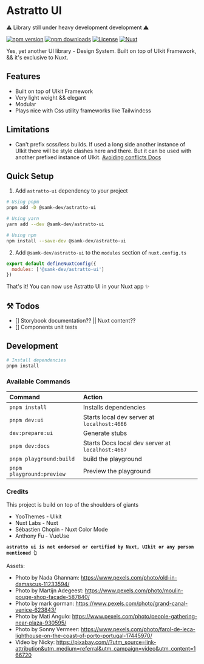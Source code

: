 # Astratto UI

⚠️ Library still under heavy development development ⚠️

[![npm version][npm-version-src]][npm-version-href]
[![npm downloads][npm-downloads-src]][npm-downloads-href]
[![License][license-src]][license-href]
[![Nuxt][nuxt-src]][nuxt-href]

Yes, yet another UI library - Design System. Built on top of UIkit Framework, && it's exclusive to Nuxt.

<!-- - [✨ &nbsp;Release Notes](/CHANGELOG.md) -->

<!-- - [🏀 Online playground](https://stackblitz.com/github/your-org/astratto-ui?file=playground%2Fapp.vue) -->
<!-- - [📖 &nbsp;Documentation](https://example.com) -->

## Features

- Built on top of UIkit Framework
- Very light weight && elegant
- Modular
- Plays nice with Css utility frameworks like Tailwindcss

## Limitations

- Can't prefix scss/less builds. If used a long side another instance of UIkit there will be style clashes here and there. But it can be used with another prefixed instance of UIkit. [Avoiding conflicts Docs](https://getuikit.com/docs/avoiding-conflicts)

## Quick Setup

1. Add `astratto-ui` dependency to your project

```bash
# Using pnpm
pnpm add -D @samk-dev/astratto-ui

# Using yarn
yarn add --dev @samk-dev/astratto-ui

# Using npm
npm install --save-dev @samk-dev/astratto-ui
```

2. Add `@samk-dev/astratto-ui` to the `modules` section of `nuxt.config.ts`

```js
export default defineNuxtConfig({
  modules: ['@samk-dev/astratto-ui']
})
```

That's it! You can now use Astratto UI in your Nuxt app ✨

## ⚒️ Todos

- [] Storybook documentation?? || Nuxt content??
- [] Components unit tests

## Development

```bash
# Install dependencies
pnpm install
```

### Available Commands

| Command                  | Action                                           |
| :----------------------- | :----------------------------------------------- |
| `pnpm install`           | Installs dependencies                            |
| `pnpm dev:ui`            | Starts local dev server at `localhost:4666`      |
| `dev:prepare:ui`         | Generate stubs                                   |
| `pnpm dev:docs`          | Starts Docs local dev server at `localhost:4667` |
| `pnpm playground:build`   | build the playground                             |
| `pnpm playground:preview` | Preview the playground                           |

### Credits

This project is build on top of the shoulders of giants

- YooThemes - UIkit
- Nuxt Labs - Nuxt
- Sébastien Chopin - Nuxt Color Mode
- Anthony Fu - VueUse

**`astratto ui is not endorsed or certified by Nuxt, UIkit or any person mentioned 👆`**

Assets:

- Photo by Nada Ghannam: <https://www.pexels.com/photo/old-in-damascus-11233594/>
- Photo by Martijn Adegeest: <https://www.pexels.com/photo/moulin-pouge-shop-facade-587840/>
- Photo by mark gorman: <https://www.pexels.com/photo/grand-canal-venice-623843/>
- Photo by Mati Angulo: <https://www.pexels.com/photo/people-gathering-near-plaza-930595/>
- Photo by Sonny Vermeer: <https://www.pexels.com/photo/farol-de-leca-lighthouse-on-the-coast-of-porto-portugal-17445970/>
- Video by Nicky: <https://pixabay.com//?utm_source=link-attribution&utm_medium=referral&utm_campaign=video&utm_content=166720>

<!-- Badges -->

[npm-version-src]: https://img.shields.io/npm/v/astratto-ui/latest.svg?style=flat&colorA=18181B&colorB=28CF8D
[npm-version-href]: https://npmjs.com/package/astratto-ui
[npm-downloads-src]: https://img.shields.io/npm/dm/astratto-ui.svg?style=flat&colorA=18181B&colorB=28CF8D
[npm-downloads-href]: https://npmjs.com/package/astratto-ui
[license-src]: https://img.shields.io/npm/l/astratto-ui.svg?style=flat&colorA=18181B&colorB=28CF8D
[license-href]: https://npmjs.com/package/astratto-ui
[nuxt-src]: https://img.shields.io/badge/Nuxt-18181B?logo=nuxt.js
[nuxt-href]: https://nuxt.com
